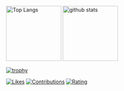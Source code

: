 <p align="left"> 
  <img alt="Top Langs" height="150px" src="https://github-readme-stats-soso-15315.vercel.app/api/top-langs/?username=soso-15315&layout=compact&show_icons=true&theme=onedark" />
  <img alt="github stats" height="150px" src="https://github-readme-stats-soso-15315.vercel.app/api?username=soso-15315&theme=onedark&show_icons=ture" />
</p>

[![trophy](https://github-profile-trophy.vercel.app/?username=soso-15315&theme=onedark&column=7
)](https://github.com/ryo-ma/github-profile-trophy)

[![Likes](https://badgen.org/img/zenn/so_nishimura/likes?style=flat&5)](https://zenn.dev/so_nishimura)
[![Contributions](https://badgen.org/img/qiita/soso_15315/contributions?style=flat&5)](https://qiita.com/soso_15315)
[![Rating](https://badgen.org/img/atcoder/soso15/rating/algorithm?style=flat&5)](https://atcoder.jp/users/soso15?contestType=algo)
